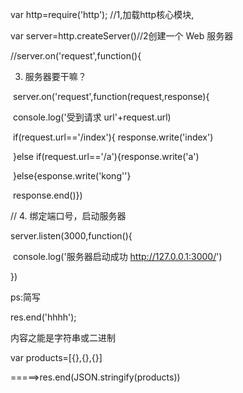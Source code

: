 var http=require('http');  //1,加载http核心模块,

var server=http.createServer()//2创建一个 Web 服务器

//server.on('request',function(){



3. 服务器要干嘛？

​    server.on('request',function(request,response){

​    console.log('受到请求 url'+request.url)

​    if(request.url=='/index'){ response.write('index')

​    }else if(request.url=='/a'){response.write('a')

​    }else{esponse.write('kong''}

​    response.end()})



// 4. 绑定端口号，启动服务器

server.listen(3000,function(){

​    console.log('服务器启动成功 http://127.0.0.1:3000/')

})

ps:简写

res.end('hhhh');

内容之能是字符串或二进制

var products=[{},{},{}]

=====>res.end(JSON.stringify(products))